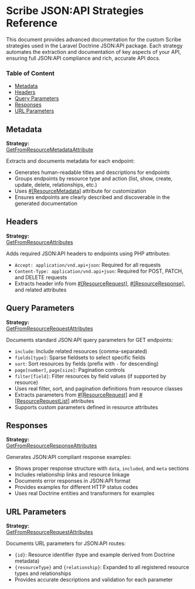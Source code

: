 # Scribe JSON:API Strategies Reference

This document provides advanced documentation for the custom Scribe strategies used in the Laravel Doctrine JSON:API package. Each strategy automates the extraction and documentation of key aspects of your API, ensuring full JSON:API compliance and rich, accurate API docs.

### Table of Content

- [Metadata](#metadata)
- [Headers](#headers)
- [Query Parameters](#query-parameters)
- [Responses](#responses)
- [URL Parameters](#url-parameters)


## Metadata

**Strategy:**  
[GetFromResourceMetadataAttribute](../src/Scribe/Strategies/Metadata/GetFromResourceMetadataAttribute.php)

Extracts and documents metadata for each endpoint:
- Generates human-readable titles and descriptions for endpoints
- Groups endpoints by resource type and action (list, show, create, update, delete, relationships, etc.)
- Uses [#[ResourceMetadata]](../src/Scribe/Attributes/ResourceMetadata.php) attribute for customization
- Ensures endpoints are clearly described and discoverable in the generated documentation

## Headers

**Strategy:**  
[GetFromResourceAttributes](../src/Scribe/Strategies/Headers/GetFromResourceAttributes.php)

Adds required JSON:API headers to endpoints using PHP attributes:
- `Accept: application/vnd.api+json`: Required for all requests
- `Content-Type: application/vnd.api+json`: Required for POST, PATCH, and DELETE requests
- Extracts header info from [#[ResourceRequest]](../src/Scribe/Attributes/ResourceRequest.php), [#[ResourceResponse]](../src/Scribe/Attributes/ResourceResponse.php), and related attributes

## Query Parameters

**Strategy:**  
[GetFromResourceRequestAttributes](../src/Scribe/Strategies/QueryParameters/GetFromResourceRequestAttributes.php)

Documents standard JSON:API query parameters for GET endpoints:
- `include`: Include related resources (comma-separated)
- `fields[type]`: Sparse fieldsets to select specific fields
- `sort`: Sort resources by fields (prefix with `-` for descending)
- `page[number]`, `page[size]`: Pagination controls
- `filter[field]`: Filter resources by field values (if supported by resource)
- Uses real filter, sort, and pagination definitions from resource classes
- Extracts parameters from [#[ResourceRequest]](../src/Scribe/Attributes/ResourceRequest.php) and [#[ResourceRequestList]](../src/Scribe/Attributes/ResourceRequestList.php) attributes
- Supports custom parameters defined in resource attributes

## Responses

**Strategy:**  
[GetFromResourceResponseAttributes](../src/Scribe/Strategies/Responses/GetFromResourceResponseAttributes.php)

Generates JSON:API compliant response examples:
- Shows proper response structure with `data`, `included`, and `meta` sections
- Includes relationship links and resource linkage
- Documents error responses in JSON:API format
- Provides examples for different HTTP status codes
- Uses real Doctrine entities and transformers for examples

## URL Parameters

**Strategy:**  
[GetFromResourceRequestAttributes](../src/Scribe/Strategies/UrlParameters/GetFromResourceRequestAttributes.php)

Documents URL parameters for JSON:API routes:
- `{id}`: Resource identifier (type and example derived from Doctrine metadata)
- `{resourceType}` and `{relationship}`: Expanded to all registered resource types and relationships
- Provides accurate descriptions and validation for each parameter


